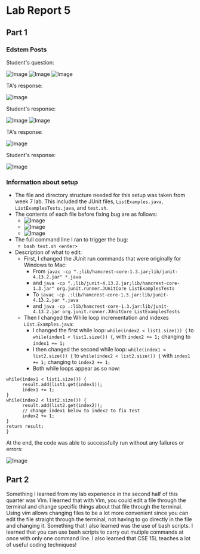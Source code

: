 # Lab Report 5
## Part 1
### Edstem Posts

Student's question:

![Image](StudentResponse1-1.jpg)
![Image](StudentResponse1-2.jpg)
![Image](StudentResponse1-3.jpg)

TA's response:

![Image](TAResponse1.jpg)

Student's response:

![Image](StudentResponse2-1.jpg)
![Image](StudentResponse2-2.jpg)

TA's response:

![Image](TAResponse2.jpg)

Student's response:

![Image](StudentResponse3.jpg)

### Information about setup
- The file and directory structure needed for this setup was taken from week 7 lab. This included the JUnit files, ```ListExamples.java```, ```ListExamplesTests.java```, and ```test.sh```.
- The contents of each file before fixing bug are as follows:
  - ![Image](TestActual.jpg) 
  - ![Image](TestExamples.jpg) 
  - ![Image](testsh.jpg)
- The full command line I ran to trigger the bug: 
  - ```bash test.sh <enter>```
- Description of what to edit:
  - First, I changed the JUnit run commands that were originally for Windows to Mac:
    - From ```javac -cp ".;lib/hamcrest-core-1.3.jar;lib/junit-4.13.2.jar" *.java```
    - and ```java -cp ".;lib/junit-4.13.2.jar;lib/hamcrest-core-1.3.jar" org.junit.runner.JUnitCore ListExamplesTests```
    - To ```javac -cp .:lib/hamcrest-core-1.3.jar:lib/junit-4.13.2.jar *.java```
    - and ```java -cp .:lib/hamcrest-core-1.3.jar:lib/junit-4.13.2.jar org.junit.runner.JUnitCore ListExamplesTests```
  - Then I changed the While loop incrementation and indexes ```List.Examples.java```:
    - I changed the first while loop: ```while(index2 < list1.size()) {``` to ```while(index1 < list1.size()) {```, with ```index2 += 1;``` changing to ```index1 += 1;```
    - I then changed the second while loop: ```while(index1 < list2.size()) {``` to ```while(index2 < list2.size()) {``` with ```index1 += 1;``` changing to ```index2 += 1;```
    - Both while loops appear as so now:

```
while(index1 < list1.size()) {
      result.add(list1.get(index1));
      index1 += 1;
}
while(index2 < list2.size()) {
      result.add(list2.get(index2));
      // change index1 below to index2 to fix test
      index2 += 1;
}
return result;
}
```
At the end, the code was able to successfully run without any failures or errors:

![Image](Success.jpg)

## Part 2
Something I learned from my lab experience in the second half of this quarter was Vim. I learned that with Vim, you could edit a file through the terminal and change specific things about that file through the terminal. Using vim allows changing files to be a lot more convenient since you can edit the file straight through the terminal, not having to go directly in the file and changing it. Something that I also learned was the use of bash scripts. I learned that you can use bash scripts to carry out mutiple commands at once with only one command line. I also learned that CSE 15L teaches a lot of useful coding techniques!
